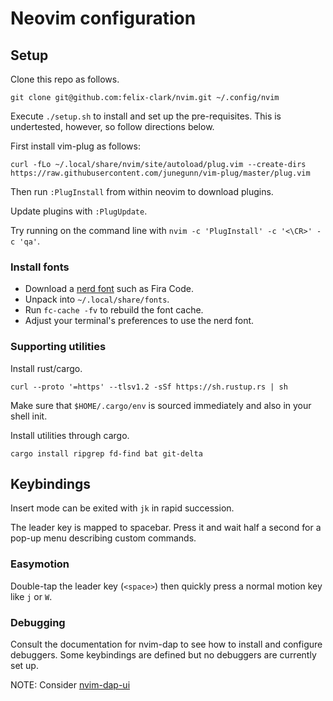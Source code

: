 # Neovim configuration

## Setup

Clone this repo as follows.
```
git clone git@github.com:felix-clark/nvim.git ~/.config/nvim
```

Execute `./setup.sh` to install and set up the pre-requisites. This is undertested, however, so follow directions below.

First install vim-plug as follows:
```
curl -fLo ~/.local/share/nvim/site/autoload/plug.vim --create-dirs https://raw.githubusercontent.com/junegunn/vim-plug/master/plug.vim
```

Then run `:PlugInstall` from within neovim to download plugins.

Update plugins with `:PlugUpdate`.

Try running on the command line with `nvim -c 'PlugInstall' -c '<\CR>' -c 'qa'`.

### Install fonts

* Download a [nerd font](https://www.nerdfonts.com/) such as Fira Code.
* Unpack into `~/.local/share/fonts`.
* Run `fc-cache -fv` to rebuild the font cache.
* Adjust your terminal's preferences to use the nerd font.

### Supporting utilities

Install rust/cargo.
```
curl --proto '=https' --tlsv1.2 -sSf https://sh.rustup.rs | sh
```
Make sure that `$HOME/.cargo/env` is sourced immediately and also in your shell init.

Install utilities through cargo.
```
cargo install ripgrep fd-find bat git-delta
```

## Keybindings

Insert mode can be exited with `jk` in rapid succession.

The leader key is mapped to spacebar. Press it and wait half a second for a pop-up menu describing custom commands.

### Easymotion

Double-tap the leader key (`<space>`) then quickly press a normal motion key like `j` or `W`.

### Debugging

Consult the documentation for nvim-dap to see how to install and configure
debuggers. Some keybindings are defined but no debuggers are currently set up.

NOTE: Consider [nvim-dap-ui](https://github.com/rcarriga/nvim-dap-ui)
